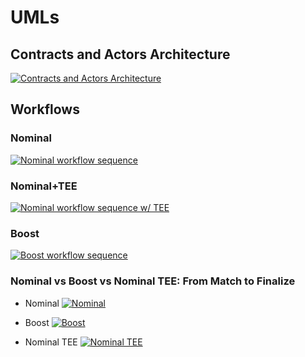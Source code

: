# UMLs

## Contracts and Actors Architecture
[![Contracts and Actors Architecture](https://tinyurl.com/2n6qr3ja)](https://tinyurl.com/2n6qr3ja)<!--![Contracts and Actors Architecture](./architecture-ODB.puml)-->

## Workflows

### Nominal
[![Nominal workflow sequence](https://tinyurl.com/2nb5oau3)](https://tinyurl.com/2nb5oau3)<!--![Nominal workflow sequence](./nominalworkflow-ODB.puml)-->

### Nominal+TEE
[![Nominal workflow sequence w/ TEE](https://tinyurl.com/2jwzqrgx)](https://tinyurl.com/2jwzqrgx)<!--![Nominal workflow sequence w/ TEE](./nominalworkflow-ODB+TEE.puml)-->

### Boost
[![Boost workflow sequence](https://tinyurl.com/2oofk7yf)](https://tinyurl.com/2oofk7yf)<!--![Boost workflow sequence](./boost-workflow-ODB.puml)-->

### Nominal vs Boost vs Nominal TEE: From Match to Finalize

* Nominal
[![Nominal](https://tinyurl.com/2o4xu745)](https://tinyurl.com/2o4xu745)<!--![Nominal](./workflow-ODB-2a-match2finalize-nominal.puml)-->

* Boost
[![Boost](https://tinyurl.com/2mmsokrr)](https://tinyurl.com/2mmsokrr)<!--![Boost](./workflow-ODB-2b-match2finalize-boost.puml)-->

* Nominal TEE
[![Nominal TEE](https://tinyurl.com/2zubyfvw)](https://tinyurl.com/2zubyfvw)<!--![Nominal TEE](./workflow-ODB-2c-match2finalize-nominal-tee.puml)-->

